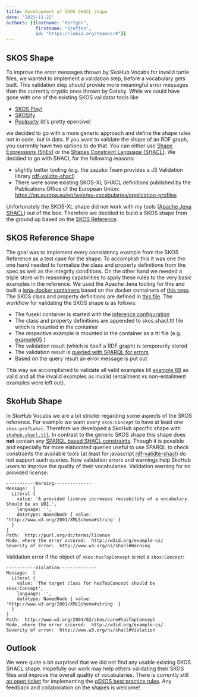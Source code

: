 ```yaml
---
title: Development of SKOS SHACL shape
date: "2023-11-22"
authors: [{lastname: "Rörtgen",
           firstname: "Steffen",
           id: "https://lobid.org/team/sr#"}]
---
```


## SKOS Shape

To improve the error messages thrown by SkoHub Vocabs for invalid turtle files, we wanted to implement a validation step, before a vocabulary gets built.
This validation step should provide more meaningful error messages than the currently cryptic ones thrown by Gatsby.
While we could have gone with one of the existing SKOS validator tools like

- [SKOS Play!](https://skos-play.sparna.fr/play/)
- [SKOSify](http://www.w3.org/2001/sw/wiki/Skosify)
- [Poolparty](https://www.poolparty.biz/skos-and-skos-xl) (it's pretty epensive)

we decided to go with a more generic approach and define the shape rules not in code, but in data.
If you want to validate the shape of an RDF graph, you currently have two options to do that.
You can either use [Shape Expressions (ShEx)](https://shex.io/shex-primer/index.html) or the [Shapes Constraint Language (SHACL)](https://www.w3.org/TR/shacl/).
We decided to go with SHACL for the following reasons:

- slightly better tooling (e.g. the zazuko Team provides a JS Validation library [rdf-validte-shacl](https://github.com/zazuko/rdf-validate-shacl))
- There were some existing SKOS-XL SHACL definitions published by the Publications Office of the European Union: https://op.europa.eu/en/web/eu-vocabularies/application-profiles

Unfortunately the SKOS-XL shape did not work with my tools ([Apache Jena SHACL](https://jena.apache.org/documentation/shacl/)) out of the box.
  Therefore we decided to build a SKOS shape from the ground up based on the [SKOS Reference](https://www.w3.org/TR/skos-reference/).

## SKOS Reference Shape

The goal was to implement every consistency example from the SKOS Reference as a test case for the shape.
To accomplish this it was one the one hand needed to formalize the class and property definitions from the spec as well as the integrity conditions.
On the other hand we needed a triple store with reasoning capabilities to apply these rules to the very basic examples in the reference.
We used the Apache Jena tooling for this and built a [jena-docker containers](https://github.com/skohub-io/jena-docker) based on the docker containers of [this repo](https://github.com/stain/jena-docker).
The SKOS class and property definitions are defined in [this file](https://github.com/skohub-io/shapes/blob/main/skosClassAndPropertyDefinitions.ttl).
The workflow for validating the SKOS shape is as follows:

- The fuseki container is started with the [inference configuration](https://github.com/skohub-io/shapes/blob/main/fuseki/config_inference.ttl)
- The class and property definitions are appended to skos.shacl.ttl file which is mounted in the container
- The respective example is mounted in the container as a ttl file (e.g. [example05](https://github.com/skohub-io/shapes/blob/main/tests/valid/skos.shacl.ttl/ex05.ttl) )
- The validation result (which is itself a RDF graph) is temporarily stored
- The validation result is [queried with SPARQL for errors](https://github.com/skohub-io/shapes/blob/main/scripts/checkForViolation.rq)
- Based on the query result an error message is put out

This way we accomplished to validate all valid examples till [example 68](https://www.w3.org/TR/skos-reference/#example-68) as valid and all the invalid examples as invalid (entailment vs non-entailment examples were left out).

## SkoHub Shape

In SkoHub Vocabs we are a bit stricter regarding some aspects of the SKOS reference.
For example we want every `skos:Concept` to have at least one `skos:prefLabel`.
Therefore we developed a SkoHub specific shape with [`skohub.shacl.ttl`](https://github.com/skohub-io/shapes/blob/main/skohub.shacl.ttl).
In contrast to the generic SKOS shape this shape does **not** contain any [SPARQL based SHACL constraints](https://www.w3.org/TR/shacl/#sparql-constraints).
Though it is possible and especially for more elaborated queries useful to use SPARQL to check constraints the available tools (at least for javascript [rdf-validte-shacl](https://github.com/zazuko/rdf-validate-shacl)) do not support such queries.
Now validation errors and warnings help SkoHub users to improve the quality of their vocabularies.
Validation warning for no provided license:


```
-----------Warning--------------
Message:  [
  Literal {
    value: 'A provided license increases reusability of a vocabulary. Should be an URI.',
    language: '',
    datatype: NamedNode { value: 'http://www.w3.org/2001/XMLSchema#string' }
  }
]
Path:  http://purl.org/dc/terms/license
Node, where the error occured:  http://w3id.org/example-cs/
Severity of error:  http://www.w3.org/ns/shacl#Warning
```

Validation error if the object of `skos:hasTopConcept` is not a `skos:Concept`:


```
-----------Violation--------------
Message:  [
  Literal {
    value: 'The target class for hasTopConcept should be skos:Concept',
    language: '',
    datatype: NamedNode { value: 'http://www.w3.org/2001/XMLSchema#string' }
  }
]
Path:  http://www.w3.org/2004/02/skos/core#hasTopConcept
Node, where the error occured:  http://w3id.org/example-cs/
Severity of error:  http://www.w3.org/ns/shacl#Violation
```

## Outlook

We were quite a bit surprised that we did not find any usable existing SKOS SHACL shape.
Hopefully our work may help others validating their SKOS files and improve the overall quality of vocabularies.
There is currently still [an open ticket](https://github.com/skohub-io/shapes/issues/9) for implementing the [qSKOS best practice rules](https://github.com/cmader/qSKOS/wiki/Quality-Issues#Ambiguous_Notation_References).
Any feedback and collaboration on the shapes is welcome!


